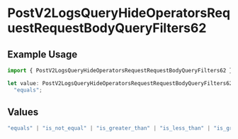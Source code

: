 # PostV2LogsQueryHideOperatorsRequestRequestBodyQueryFilters62

## Example Usage

```typescript
import { PostV2LogsQueryHideOperatorsRequestRequestBodyQueryFilters62 } from "orq-poc-typescript-multi-env-version/models/operations";

let value: PostV2LogsQueryHideOperatorsRequestRequestBodyQueryFilters62 =
  "equals";
```

## Values

```typescript
"equals" | "is_not_equal" | "is_greater_than" | "is_less_than" | "is_greater_than_or_equal_to" | "is_less_than_or_equal_to" | "is_between" | "is_empty" | "is_not_empty"
```